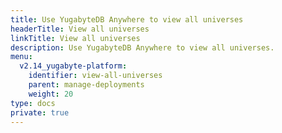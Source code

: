 ```yaml
---
title: Use YugabyteDB Anywhere to view all universes
headerTitle: View all universes
linkTitle: View all universes
description: Use YugabyteDB Anywhere to view all universes.
menu:
  v2.14_yugabyte-platform:
    identifier: view-all-universes
    parent: manage-deployments
    weight: 20
type: docs
private: true
---
```

